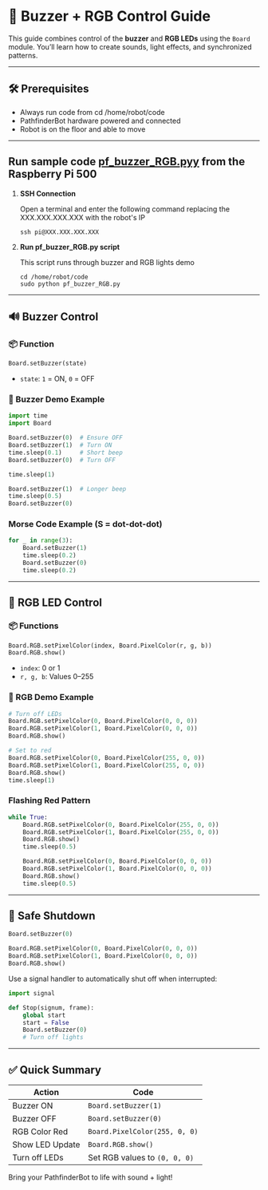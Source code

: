 
# 🤖 Buzzer + RGB Control Guide

This guide combines control of the **buzzer** and **RGB LEDs** using the `Board` module. You’ll learn how to create sounds, light effects, and synchronized patterns.

---

## 🛠️ Prerequisites

- Always run code from cd /home/robot/code
- PathfinderBot hardware powered and connected
- Robot is on the floor and able to move

---
## Run sample code [pf_buzzer_RGB.pyy](/code/pf_buzzer_RGB.py) from the Raspberry Pi 500

1. **SSH Connection**

    Open a terminal and enter the following command replacing the XXX.XXX.XXX.XXX with the robot's IP
    ~~~
    ssh pi@XXX.XXX.XXX.XXX
    ~~~

1. **Run pf_buzzer_RGB.py script**
  
   This script runs through buzzer and RGB lights demo
   ~~~
   cd /home/robot/code
   sudo python pf_buzzer_RGB.py
   ~~~
---

## 🔊 Buzzer Control

### 📦 Function

```python
Board.setBuzzer(state)
```

- `state`: `1` = ON, `0` = OFF

### 🔁 Buzzer Demo Example

```python
import time
import Board

Board.setBuzzer(0)  # Ensure OFF
Board.setBuzzer(1)  # Turn ON
time.sleep(0.1)     # Short beep
Board.setBuzzer(0)  # Turn OFF

time.sleep(1)

Board.setBuzzer(1)  # Longer beep
time.sleep(0.5)
Board.setBuzzer(0)
```

### Morse Code Example (S = dot-dot-dot)

```python
for _ in range(3):
    Board.setBuzzer(1)
    time.sleep(0.2)
    Board.setBuzzer(0)
    time.sleep(0.2)
```

---

## 🌈 RGB LED Control

### 📦 Functions

```python
Board.RGB.setPixelColor(index, Board.PixelColor(r, g, b))
Board.RGB.show()
```

- `index`: 0 or 1
- `r, g, b`: Values 0–255

### 🎨 RGB Demo Example

```python
# Turn off LEDs
Board.RGB.setPixelColor(0, Board.PixelColor(0, 0, 0))
Board.RGB.setPixelColor(1, Board.PixelColor(0, 0, 0))
Board.RGB.show()

# Set to red
Board.RGB.setPixelColor(0, Board.PixelColor(255, 0, 0))
Board.RGB.setPixelColor(1, Board.PixelColor(255, 0, 0))
Board.RGB.show()
time.sleep(1)
```

### Flashing Red Pattern

```python
while True:
    Board.RGB.setPixelColor(0, Board.PixelColor(255, 0, 0))
    Board.RGB.setPixelColor(1, Board.PixelColor(255, 0, 0))
    Board.RGB.show()
    time.sleep(0.5)

    Board.RGB.setPixelColor(0, Board.PixelColor(0, 0, 0))
    Board.RGB.setPixelColor(1, Board.PixelColor(0, 0, 0))
    Board.RGB.show()
    time.sleep(0.5)
```

---

## 🧼 Safe Shutdown

```python
Board.setBuzzer(0)

Board.RGB.setPixelColor(0, Board.PixelColor(0, 0, 0))
Board.RGB.setPixelColor(1, Board.PixelColor(0, 0, 0))
Board.RGB.show()
```

Use a signal handler to automatically shut off when interrupted:

```python
import signal

def Stop(signum, frame):
    global start
    start = False
    Board.setBuzzer(0)
    # Turn off lights
```

---

## ✅ Quick Summary

| Action           | Code                            |
|------------------|---------------------------------|
| Buzzer ON        | `Board.setBuzzer(1)`            |
| Buzzer OFF       | `Board.setBuzzer(0)`            |
| RGB Color Red    | `Board.PixelColor(255, 0, 0)`   |
| Show LED Update  | `Board.RGB.show()`              |
| Turn off LEDs    | Set RGB values to `(0, 0, 0)`   |

Bring your PathfinderBot to life with sound + light!

